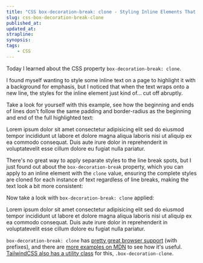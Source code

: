 ```yaml
---
title: "CSS box-decoration-break: clone - Styling Inline Elements That Line Break"
slug: css-box-decoration-break-clone
published_at: 
updated_at: 
strapline: 
synopsis: 
tags:
    - CSS
---
```


Today I learned about the CSS property `box-decoration-break: clone`.

I found myself wanting to style some inline text on a page to highlight it with a background for emphasis, but I noticed that when the text wraps onto a new line, the styles for the inline element just kind of... cut off abruptly.

Take a look for yourself with this example, see how the beginning and ends of lines don't follow the same padding and border-radius as the beginning and end of the full highlighted text:

<div class="border-2 border-gray-300 border-dashed rounded-2xl px-4 -mx-4 sm:px-6 sm:-mx-6 py-4">
Lorem ipsum dolor sit amet consectetur adipisicing elit sed do eiusmod tempor incididunt ut labore et dolore magna aliqua <span class="px-2 py-1 bg-orange-500 text-orange-50 from-orange-400 to-orange-600 bg-gradient-to-br rounded-tr-md rounded-bl-md rounded-tl-xl rounded-br-xl">laboris nisi ut aliquip ex ea commodo consequat. Duis aute irure dolor in reprehenderit in voluptatevelit esse cillum dolore eu fugiat</span> nulla pariatur.
</div>

There's no great way to apply separate styles to the line break spots, but I just found out about the `box-decoration-break` property, which you can apply to an inline element with the `clone` value, ensuring the complete styles are cloned for each instance of text regardless of line breaks, making the text look a bit more consistent:

Now take a look with `box-decoration-break: clone` applied:

<div class="border-2 border-gray-300 border-dashed rounded-2xl px-4 -mx-4 sm:px-6 sm:-mx-6 py-4">
Lorem ipsum dolor sit amet consectetur adipisicing elit sed do eiusmod tempor incididunt ut labore et dolore magna aliqua <span class="px-2 py-1 bg-orange-500 text-orange-50 from-orange-400 to-orange-600 bg-gradient-to-br rounded-tr-md rounded-bl-md rounded-tl-xl rounded-br-xl box-decoration-clone">laboris nisi ut aliquip ex ea commodo consequat. Duis aute irure dolor in reprehenderit in voluptatevelit esse cillum dolore eu fugiat</span> nulla pariatur.
</div>

`box-decoration-break: clone` has [pretty great browser support](https://developer.mozilla.org/en-US/docs/Web/CSS/box-decoration-break) (with prefixes), and there are [more examples on MDN](https://developer.mozilla.org/en-US/docs/Web/CSS/box-decoration-break) to see how it's useful. [TailwindCSS also has a utility class](https://tailwindcss.com/docs/box-decoration-break) for this, `.box-decoration-clone`.